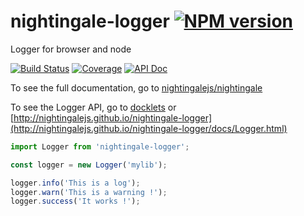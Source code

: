 # nightingale-logger [![NPM version][npm-image]][npm-url]

Logger for browser and node

[![Build Status][build-status-image]][build-status-url] [![Coverage][coverage-image]][coverage-url] [![API Doc][docklets-image]][docklets-url]

To see the full documentation, go to [nightingalejs/nightingale](https://github.com/nightingalejs/nightingale)

To see the Logger API, go to [docklets][docklets-url] or [http://nightingalejs.github.io/nightingale-logger](http://nightingalejs.github.io/nightingale-logger/docs/Logger.html)

```js
import Logger from 'nightingale-logger';

const logger = new Logger('mylib');

logger.info('This is a log');
logger.warn('This is a warning !');
logger.success('It works !');
```

[npm-image]: https://img.shields.io/npm/v/nightingale-logger.svg?style=flat-square
[npm-url]: https://npmjs.org/package/nightingale-logger
[build-status-image]: https://img.shields.io/circleci/project/nightingalejs/nightingale-logger/master.svg?style=flat-square
[build-status-url]: https://circleci.com/gh/nightingalejs/nightingale-logger
[coverage-image]: https://img.shields.io/coveralls/nightingalejs/nightingale-logger/master.svg?style=flat-square
[coverage-url]: http://nightingalejs.github.io/nightingale-logger/coverage/lcov-report/
[docklets-image]: https://doclets.io/nightingalejs/nightingale-logger/master.svg
[docklets-url]: https://doclets.io/nightingalejs/nightingale-logger/master
